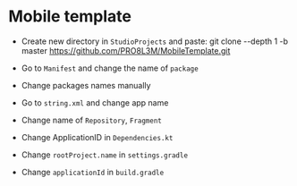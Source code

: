 # Mobile template

- Create new directory in `StudioProjects` and paste: git clone --depth 1 -b master https://github.com/PRO8L3M/MobileTemplate.git

- Go to `Manifest` and change the name of `package`

- Change packages names manually

- Go to `string.xml` and change app name

- Change name of `Repository`, `Fragment`

- Change ApplicationID in `Dependencies.kt` 

- Change `rootProject.name` in `settings.gradle`

- Change `applicationId` in `build.gradle`
